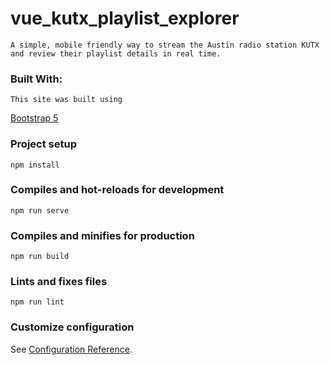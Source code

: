 # vue_kutx_playlist_explorer
```
A simple, mobile friendly way to stream the Austin radio station KUTX and review their playlist details in real time.
```

### Built With:
```
This site was built using 
```
[Bootstrap 5](https://getbootstrap.com/docs/5.0/getting-started/introduction/)

### Project setup
```
npm install
```

### Compiles and hot-reloads for development
```
npm run serve
```

### Compiles and minifies for production
```
npm run build
```

### Lints and fixes files
```
npm run lint
```

### Customize configuration
See [Configuration Reference](https://cli.vuejs.org/config/).
